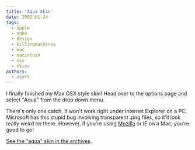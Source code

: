 ```yaml
---
title: 'Aqua Skin'
date: 2002-01-24
tags:
  - apple
  - aqua
  - design
  - killingmachines
  - mac
  - macintosh
  - osx
  - skins
authors:
  - scott
---
```


I finally finished my Max OSX style skin! Head over to the options page and select "Aqua" from the drop down menu.

There's only one catch. It won't work right under Internet Explorer on a PC. Microsoft has this stupid bug involving transparent .png files, so it'll look really weird on there. However, if you're using [Mozilla](http://www.mozilla.org/) or IE on a Mac, you're good to go!

[See the "aqua" skin in the archives](/site-archives/kmorg/skins/aqua.html).

